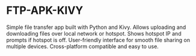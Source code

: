# FTP-APK-KIVY
Simple file transfer app built with Python and Kivy. Allows uploading and downloading files over local network or hotspot. Shows hotspot IP and prompts if hotspot is off. User-friendly interface for smooth file sharing on multiple devices. Cross-platform compatible and easy to use.
